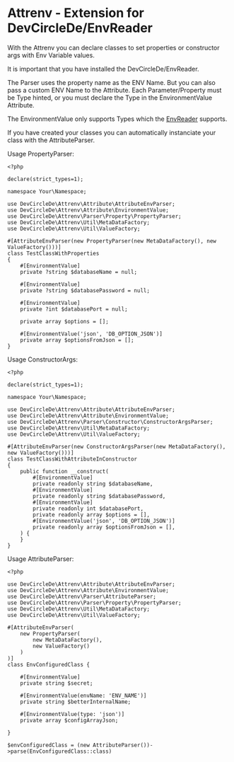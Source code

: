 # Attrenv - Extension for DevCircleDe/EnvReader

With the Attrenv you can declare classes to set properties or constructor args with Env Variable values.

It is important that you have installed the DevCircleDe/EnvReader.

The Parser uses the property name as the ENV Name. But you can also pass a custom ENV Name to the Attribute.
Each Parameter/Property must be Type hinted, or you must declare the Type in the EnvironmentValue Attribute. 

The EnvironmentValue only supports Types which the [EnvReader](https://github.com/devcircle-de/EnvReader) supports.

If you have created your classes you can automatically instanciate your class with the AttributeParser.

Usage PropertyParser:
```injectablephp
<?php

declare(strict_types=1);

namespace Your\Namespace;

use DevCircleDe\Attrenv\Attribute\AttributeEnvParser;
use DevCircleDe\Attrenv\Attribute\EnvironmentValue;
use DevCircleDe\Attrenv\Parser\Property\PropertyParser;
use DevCircleDe\Attrenv\Util\MetaDataFactory;
use DevCircleDe\Attrenv\Util\ValueFactory;

#[AttributeEnvParser(new PropertyParser(new MetaDataFactory(), new ValueFactory()))]
class TestClassWithProperties
{
    #[EnvironmentValue]
    private ?string $databaseName = null;

    #[EnvironmentValue]
    private ?string $databasePassword = null;

    #[EnvironmentValue]
    private ?int $databasePort = null;

    private array $options = [];

    #[EnvironmentValue('json', 'DB_OPTION_JSON')]
    private array $optionsFromJson = [];
}
```
Usage ConstructorArgs:

```injectablephp
<?php

declare(strict_types=1);

namespace Your\Namespace;

use DevCircleDe\Attrenv\Attribute\AttributeEnvParser;
use DevCircleDe\Attrenv\Attribute\EnvironmentValue;
use DevCircleDe\Attrenv\Parser\Constructor\ConstructorArgsParser;
use DevCircleDe\Attrenv\Util\MetaDataFactory;
use DevCircleDe\Attrenv\Util\ValueFactory;

#[AttributeEnvParser(new ConstructorArgsParser(new MetaDataFactory(), new ValueFactory()))]
class TestClassWithAttributeInConstructor
{
    public function __construct(
        #[EnvironmentValue]
        private readonly string $databaseName,
        #[EnvironmentValue]
        private readonly string $databasePassword,
        #[EnvironmentValue]
        private readonly int $databasePort,
        private readonly array $options = [],
        #[EnvironmentValue('json', 'DB_OPTION_JSON')]
        private readonly array $optionsFromJson = [],
    ) {
    }
}
```

Usage AttributeParser:
```injectablephp
<?php

use DevCircleDe\Attrenv\Attribute\AttributeEnvParser;
use DevCircleDe\Attrenv\Attribute\EnvironmentValue;
use DevCircleDe\Attrenv\Parser\AttributeParser;
use DevCircleDe\Attrenv\Parser\Property\PropertyParser;
use DevCircleDe\Attrenv\Util\MetaDataFactory;
use DevCircleDe\Attrenv\Util\ValueFactory;

#[AttributeEnvParser(
    new PropertyParser(
        new MetaDataFactory(),
        new ValueFactory()
    )
)]
class EnvConfiguredClass {

    #[EnvironmentValue]
    private string $secret;
    
    #[EnvironmentValue(envName: 'ENV_NAME')]
    private string $betterInternalName;
    
    #[EnvironmentValue(type: 'json')]
    private array $configArrayJson;
    
}

$envConfiguredClass = (new AttributeParser())->parse(EnvConfiguredClass::class)
```